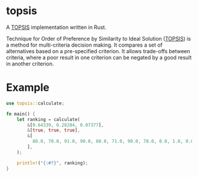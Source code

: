 # topsis

A [TOPSIS](https://en.wikipedia.org/wiki/TOPSIS) implementation written in Rust.

Technique for Order of Preference by Similarity to Ideal Solution ([TOPSIS](https://en.wikipedia.org/wiki/TOPSIS)) is a method for multi-criteria decision making. It compares a set of alternatives based on a pre-specified criterion. It allows trade-offs between criteria, where a poor result in one criterion can be negated by a good result in another criterion.

# Example

```rust
use topsis::calculate;

fn main() {
    let ranking = calculate(
        &[0.64339, 0.28284, 0.07377],
        &[true, true, true],
        &[
          80.0, 70.0, 91.0, 90.0, 80.0, 71.0, 90.0, 78.0, 0.0, 1.0, 0.0, 4.0,
        ],
    );

    println!("{:#?}", ranking);
}
```
